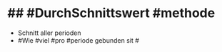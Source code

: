 # ## #DurchSchnittswert #methode 

 - Schnitt aller perioden 
 - #Wie #viel #pro #periode gebunden sit #
